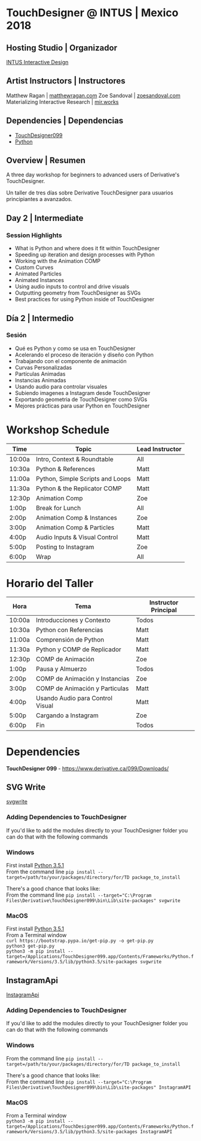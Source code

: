 # TouchDesigner @ INTUS | Mexico 2018

## Hosting Studio | Organizador
[INTUS Interactive Design](http://intus.tv/)

## Artist Instructors | Instructores
Matthew Ragan | [matthewragan.com](https://matthewragan.com) 
Zoe Sandoval | [zoesandoval.com](https://zoesandoval.com)  
Materializing Interactive Research | [mir.works](https://mir.works)

## Dependencies | Dependencias
* [TouchDesigner099](https://www.derivative.ca/099/Downloads/)  
* [Python](https://www.python.org/)  

## Overview | Resumen
A three day workshop for beginners to advanced users of Derivative's TouchDesigner.

Un taller de tres días sobre Derivative TouchDesigner para usuarios principiantes a avanzados.

## Day 2 | Intermediate
### Session Highlights
* What is Python and where does it fit within TouchDesigner
* Speeding up iteration and design processes with Python
* Working with the Animation COMP
* Custom Curves
* Animated Particles
* Animated Instances
* Using audio inputs to control and drive visuals 
* Outputting geometry from TouchDesigner as SVGs
* Best practices for using Python inside of TouchDesigner

## Día 2 | Intermedio
### Sesión
* Qué es Python y como se usa en TouchDesigner
* Acelerando el proceso de iteración y diseño con Python
* Trabajando con el componente de animación
* Curvas Personalizadas
* Partículas Animadas
* Instancias Animadas
* Usando audio para controlar visuales
* Subiendo imagenes a Instagram desde TouchDesigner
* Exportando geometria de TouchDesigner como SVGs
* Mejores prácticas para usar Python en TouchDesigner


# Workshop Schedule
Time | Topic | Lead Instructor
-----|-------|-----------------
10:00a | Intro, Context & Roundtable | All
10:30a | Python & References | Matt
11:00a | Python, Simple Scripts and Loops | Matt
11:30a | Python & the Replicator COMP | Matt
12:30p | Animation Comp | Zoe
1:00p | Break for Lunch | All
2:00p | Animation Comp & Instances | Zoe
3:00p | Animation Comp & Particles | Matt
4:00p | Audio Inputs & Visual Control | Matt
5:00p | Posting to Instagram | Zoe
6:00p | Wrap | All

# Horario del Taller
Hora | Tema | Instructor Principal
-----|-------|-----------------
10:00a | Introducciones y Contexto | Todos
10:30a | Python con Referencias | Matt
11:00a | Comprensión de Python | Matt
11:30a | Python y COMP de Replicador | Matt
12:30p | COMP de Animación | Zoe
1:00p | Pausa y Almuerzo | Todos
2:00p | COMP de Animación y Instancias | Zoe
3:00p | COMP de Animación y Particulas | Matt
4:00p | Usando Audio para Control Visual | Matt
5:00p | Cargando a Instagram | Zoe
6:00p | Fin | Todos

# Dependencies
**TouchDesigner 099** - https://www.derivative.ca/099/Downloads/  

## **SVG Write**
[svgwrite](https://pypi.python.org/pypi/svgwrite/)  

### Adding Dependencies to TouchDesigner
If you'd like to add the modules directly to your TouchDesigner folder you can do that with the following commands

### **Windows**
First install [Python 3.5.1](https://www.python.org/downloads/release/python-351/)  
From the command line `pip install --target=/path/to/your/packages/directory/for/TD package_to_install`  

There's a good chance that looks like:  
From the command line `pip install --target="C:\Program Files\Derivative\TouchDesigner099\bin\Lib\site-packages" svgwrite`

### **MacOS**
First install [Python 3.5.1](https://www.python.org/downloads/release/python-351/)  
From a Terminal window  
`curl https://bootstrap.pypa.io/get-pip.py -o get-pip.py`  
`python3 get-pip.py`  
`python3 -m pip install --target=/Applications/TouchDesigner099.app/Contents/Frameworks/Python.framework/Versions/3.5/lib/python3.5/site-packages svgwrite`

## **InstagramApi**
[InstagramApi](https://github.com/LevPasha/Instagram-API-python)  

### Adding Dependencies to TouchDesigner
If you'd like to add the modules directly to your TouchDesigner folder you can do that with the following commands

### **Windows**
From the command line `pip install --target=/path/to/your/packages/directory/for/TD package_to_install`  

There's a good chance that looks like:  
From the command line `pip install --target="C:\Program Files\Derivative\TouchDesigner099\bin\Lib\site-packages" InstagramAPI`

### **MacOS**
From a Terminal window  
`python3 -m pip install --target=/Applications/TouchDesigner099.app/Contents/Frameworks/Python.framework/Versions/3.5/lib/python3.5/site-packages InstagramAPI`